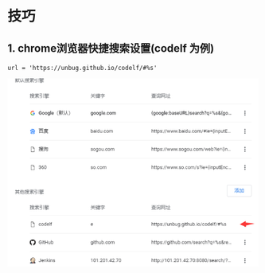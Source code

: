 # 技巧

## 1. chrome浏览器快捷搜索设置(codelf 为例)

    url = 'https://unbug.github.io/codelf/#%s'
    
![快捷搜素设置](https://github.com/1084540622/Django/blob/master/templates/chrome.jpg)
